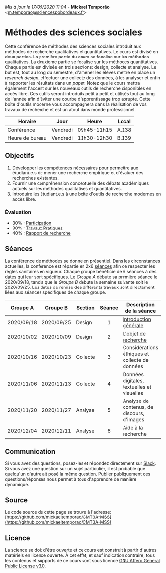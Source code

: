 *Mis à jour le 17/09/2020 11:04* - **Mickael Temporão** <[m.temporao@sciencespobordeaux.fr](mailto:m.temporao@sciencespobordeaux.fr)>


# Méthodes des sciences sociales

Cette conférence de méthodes des sciences sociales introduit aux méthodes de recherche qualitatives et quantitatives. Le cours est divisé en deux parties. La première partie du cours se focalise sur les méthodes qualitatives. La deuxième partie se focalise sur les méthodes quantitatives. Chaque partie est divisée en trois sections: design, collecte et analyse. Le but est, tout au long du semestre, d'amener les élèves mettre en place un *research design*, effectuer une collecte des données, à les analyser et enfin à rapporter les résultats dans un *paper*. Notez que le cours mettra également l'accent sur les nouveaux outils de recherche disponibles en accès libre. Ces outils seront introduits petit à petit et utilisés tout au long de l'année afin d'éviter une courbe d'apprentissage trop abrupte. Cette boîte d'outils moderne vous accompagnera dans la réalisation de vos travaux de recherche et est un atout dans monde professionnel.

| Horaire         | Jour          | Heure       | Local |
| -------------   | ------------- | -           | -     |
| Conférence      | Vendredi      | 09h45-11h15 | A.138 |
| Heure de bureau | Vendredi      | 11h30-12h30 | B.139 |


## Objectifs
1. Développer les compétences nécessaires pour permettre aux étudiant.e.s de mener une recherche empirique et d'évaluer des recherches existantes.
2. Fournir une compréhension conceptuelle des débats académiques actuels sur les méthodes qualitatives et quantitatives.
3. Introduire les étudiant.e.s à une boîte d'outils de recherche modernes en accès libre.

### Évaluation

- 30% : [Participation](part.md)
- 30% : [Travaux Pratiques](tp.md)
- 40% : [Rapport de recherche](rapport.md)


## Séances

La conférence de méthodes se donne en présentiel. Dans les circonstances actuelles, la conférence est répartie en 2x6 [séances](seance.md) afin de respecter les règles sanitaires en vigueur. Chaque groupe bénéficie de 6 séances à des dates qui leur sont spécifiques. Le *Groupe A* débute sa première séance le 2020/09/18, tandis que le *Groupe B* débute la semaine suivante soit le 2020/09/25. Les dates de remise des différents travaux sont directement liées aux séances spécifiques de chaque groupe.


| Groupe A   | Groupe B   | Section    | Séance | Description de la séance                       | À préparer                         |
| -          | -          | -          | :-:    | -                                              | :-:                                |
| 2020/09/18 | 2020/09/25 | Design     | 1      | [Introduction générale](1_devis_intro.md)      | Syllabus, Slack                    |
| 2020/10/02 | 2020/10/09 | Design     | 2      | [L'objet de recherche](2_devis_objet.md)       | Sartori, 1970                      |
| 2020/10/16 | 2020/10/23 | Collecte   | 3      | Considérations éthiques et collecte de données | Lecture, 2; **[TP1](ql_lab_1.md)** |
| 2020/11/06 | 2020/11/13 | Collecte   | 4      | Données digitales, textuelles et visuelles     | Lecture, 3;                        |
| 2020/11/20 | 2020/11/27 | Analyse    | 5      | Analyse de contenus, de discours, d'images     | Lecture, 4; **[TP2](ql_lab_2.md)** |
| 2020/12/04 | 2020/12/11 | Analyse    | 6      | Aide à la recherche                            | Avancement rapport                 |


## Communication
Si vous avez des questions, posez-les et répondez directement sur [Slack](https://methodesss.slack.com). Si vous avez une question sur un sujet particulier, il est probable que quelqu'un d'autre ait posé la même question. Publier publiquement ces questions/réponses nous permet à tous d'apprendre de manière dynamique.


## Source

Le code source de cette page se trouve à l'adresse: [https://github.com/mickaeltemporao/CMT3A-MSS](https://github.com/mickaeltemporao/CMT3A-MSS)


## Licence
La science se doit d'être ouverte et ce cours est construit à partir d'autres matériels en licence ouverte. À cet effet, et sauf indication contraire, tous les contenus et supports de ce cours sont sous licence [GNU Affero General Public License v3.0](https://spdx.org/licenses/AGPL-3.0-or-later.html).

